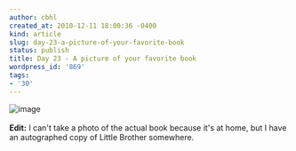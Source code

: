 ```yaml
---
author: cbhl
created_at: 2010-12-11 18:00:36 -0400
kind: article
slug: day-23-a-picture-of-your-favorite-book
status: publish
title: Day 23 - A picture of your favorite book
wordpress_id: '869'
tags:
- '30'
---
```


![image](//images.michael-chang.ca/blog/wp-content/uploads/2010/12/wpid-cover-small.jpg)\
\
**Edit:** I can't take a photo of the actual book because it's at home,
but I have an autographed copy of Little Brother somewhere.
